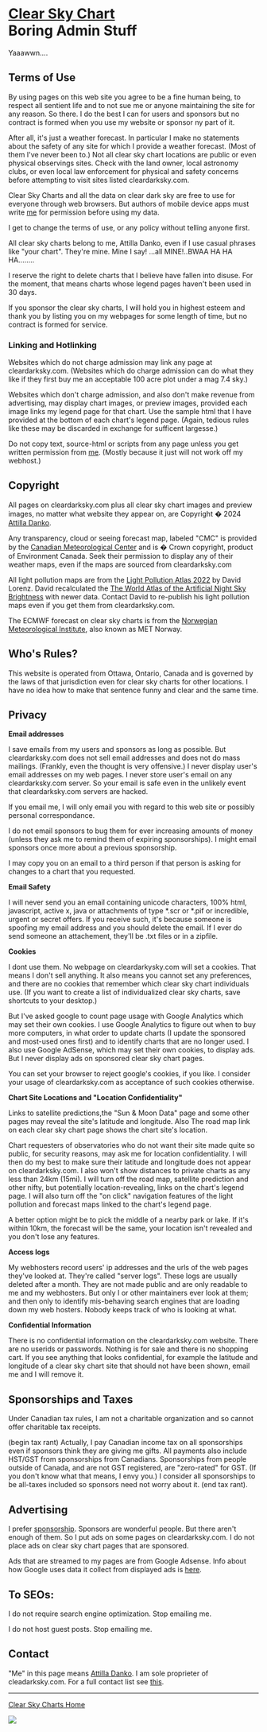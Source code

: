 [Clear Sky Chart](https://www.cleardarksky.com/csk/index.html)  
Boring Admin Stuff
===================================================================================

Yaaawwn....

Terms of Use
------------

By using pages on this web site you agree to be a fine human being, to respect all sentient life and to not sue me or anyone maintaining the site for any reason. So there. I do the best I can for users and sponsors but no contract is formed when you use my website or sponsor ny part of it.

After all, it's just a weather forecast. In particular I make no statements about the safety of any site for which I provide a weather forecast. (Most of them I've never been to.) Not all clear sky chart locations are public or even physical observings sites. Check with the land owner, local astronomy clubs, or even local law enforcement for physical and safety concerns before attempting to visit sites listed cleardarksky.com.

Clear Sky Charts and all the data on clear dark sky are free to use for everyone through web browsers. But authors of mobile device apps must write [me](mail:danko@pobox.com) for permission before using my data.

I get to change the terms of use, or any policy without telling anyone first.

All clear sky charts belong to me, Attilla Danko, even if I use casual phrases like "your chart". They're mine. Mine I say! ...all MINE!..BWAA HA HA HA........

I reserve the right to delete charts that I believe have fallen into disuse. For the moment, that means charts whose legend pages haven't been used in 30 days.

If you sponsor the clear sky charts, I will hold you in highest esteem and thank you by listing you on my webpages for some length of time, but no contract is formed for service.

### Linking and Hotlinking

Websites which do not charge admission may link any page at cleardarksky.com. (Websites which do charge admission can do what they like if they first buy me an acceptable 100 acre plot under a mag 7.4 sky.)

Websites which don't charge admission, and also don't make revenue from advertising, may display chart images, or preview images, provided each image links my legend page for that chart. Use the sample html that I have provided at the bottom of each chart's legend page. (Again, tedious rules like these may be discarded in exchange for sufficent largesse.)

Do not copy text, source-html or scripts from any page unless you get written permission from [me](mailto:danko@pobox.com). (Mostly because it just will not work off my webhost.)

Copyright
---------

All pages on cleardarksky.com plus all clear sky chart images and preview images, no matter what website they appear on, are Copyright � 2024 [Attilla Danko](mailto:danko@pobox.com).

Any transparency, cloud or seeing forecast map, labeled "CMC" is provided by the [Canadian Meteorological Center](http://www.weatheroffice.ec.gc.ca/astro/index_e.html) and is � Crown copyright, product of Environment Canada. Seek their permission to display any of their weather maps, even if the maps are sourced from cleardarksky.com

All light pollution maps are from the [Light Pollution Atlas 2022](http://djlorenz.github.io/astronomy/lp2022) by David Lorenz. David recalculated the [The World Atlas of the Artificial Night Sky Brightness](http://www.inquinamentoluminoso.it/worldatlas/pages/fig1.htm) with newer data. Contact David to re-publish his light pollution maps even if you get them from cleardarksky.com.

The ECMWF forecast on clear sky charts is from the [Norwegian Meteorological Institute](https://www.met.no/), also known as MET Norway.

Who's Rules?
------------

This website is operated from Ottawa, Ontario, Canada and is governed by the laws of that jurisdiction even for clear sky charts for other locations. I have no idea how to make that sentence funny and clear and the same time.

Privacy
-------

**Email addresses**

I save emails from my users and sponsors as long as possible. But cleardarksky.com does not sell email addresses and does not do mass mailings. (Frankly, even the thought is very offensive.) I never display user's email addresses on my web pages. I never store user's email on any cleardarksky.com server. So your email is safe even in the unlikely event that cleardarksky.com servers are hacked.

If you email me, I will only email you with regard to this web site or possibly personal correspondance.

I do not email sponsors to bug them for ever increasing amounts of money (unless they ask me to remind them of expiring sponsorships). I might email sponsors once more about a previous sponsorship.

I may copy you on an email to a third person if that person is asking for changes to a chart that you requested.

**Email Safety**

I will never send you an email containing unicode characters, 100% html, javascript, active x, java or attachments of type \*.scr or \*.pif or incredible, urgent or secret offers. If you receive such, it's because someone is spoofing my email address and you should delete the email. If I ever do send someone an attachement, they'll be .txt files or in a zipfile.

**Cookies**

I dont use them. No webpage on cleardarkysky.com will set a cookies. That means I don't sell anything. It also means you cannot set any preferences, and there are no cookies that remember which clear sky chart individuals use. (If you want to create a list of individualized clear sky charts, save shortcuts to your desktop.)

But I've asked google to count page usage with Google Analytics which may set their own cookies. I use Google Analytics to figure out when to buy more computers, in what order to update charts (I update the sponsored and most-used ones first) and to identify charts that are no longer used. I also use Google AdSense, which may set their own cookies, to display ads. But I never display ads on sponsored clear sky chart pages.

You can set your browser to reject google's cookies, if you like. I consider your usage of cleardarksky.com as acceptance of such cookies otherwise.

**Chart Site Locations and "Location Confidentiality"**

Links to satellite predictions,the "Sun & Moon Data" page and some other pages may reveal the site's latitude and longitude. Also The road map link on each clear sky chart page shows the chart site's location.

Chart requesters of observatories who do not want their site made quite so public, for security reasons, may ask me for location confidentiality. I will then do my best to make sure their latitude and longitude does not appear on cleardarksky.com. I also won't show distances to private charts as any less than 24km (15mi). I will turn off the road map, satellite prediction and other nifty, but potentially location-revealing, links on the chart's legend page. I will also turn off the "on click" navigation features of the light pollution and forecast maps linked to the chart's legend page.

A better option might be to pick the middle of a nearby park or lake. If it's within 10km, the forecast will be the same, your location isn't revealed and you don't lose any features.

**Access logs**

My webhosters record users' ip addresses and the urls of the web pages they've looked at. They're called "server logs". These logs are usually deleted after a month. They are not made public and are only readable to me and my webhosters. But only I or other maintainers ever look at them; and then only to identify mis-behaving search engines that are loading down my web hosters. Nobody keeps track of who is looking at what.

**Confidential Information**

There is no confidential information on the cleardarksky.com website. There are no userids or passwords. Nothing is for sale and there is no shopping cart. If you see anything that looks confidential, for example the latitude and longitude of a clear sky chart site that should not have been shown, email me and I will remove it.

Sponsorships and Taxes
----------------------

Under Canadian tax rules, I am not a charitable organization and so cannot offer charitable tax receipts.

(begin tax rant) Actually, I pay Canadian income tax on all sponsorships even if sponsors think they are giving me gifts. All payments also include HST/GST from sponsorships from Canadians. Sponsorships from people outside of Canada, and are not GST registered, are "zero-rated" for GST. (If you don't know what that means, I envy you.) I consider all sponsorships to be all-taxes included so sponsors need not worry about it. (end tax rant).

Advertising
-----------

I prefer [sponsorship](https://www.cleardarksky.com/csk/sponsors.html). Sponsors are wonderful people. But there aren't enough of them. So I put ads on some pages on cleardarksky.com. I do not place ads on clear sky chart pages that are sponsored.

Ads that are streamed to my pages are from Google Adsense. Info about how Google uses data it collect from displayed ads is [here](https://policies.google.com/technologies/partner-sites?hl=en-US).

To SEOs:
--------

I do not require search engine optimization. Stop emailing me.

I do not host guest posts. Stop emailing me.

Contact
-------

"Me" in this page means [Attilla Danko](mailto:danko@pobox.com). I am sole proprieter of cleadarksky.com. For a full contact list see [this](https://www.cleardarksky.com/csk/contacts.html).

* * *

[Clear Sky Charts Home](https://www.cleardarksky.com/csk/index.html)

[![](/csk/cr.gif)](mailto:danko@pobox.com)